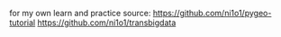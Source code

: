 for my own learn and practice
source:
https://github.com/ni1o1/pygeo-tutorial
https://github.com/ni1o1/transbigdata